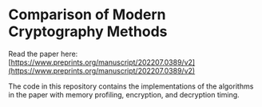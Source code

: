 # Comparison of Modern Cryptography Methods
Read the paper here: [https://www.preprints.org/manuscript/202207.0389/v2](https://www.preprints.org/manuscript/202207.0389/v2)

The code in this repository contains the implementations of the algorithms in the paper with memory profiling, encryption, and decryption timing.
